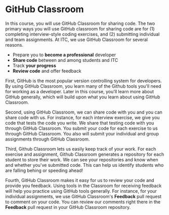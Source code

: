 # GitHub Classroom  

In this course, you will use GitHub Classroom for sharing code. The two primary ways you will use GitHub classroom for sharing code are for (1) completing interview-style coding exercises, and (2) submitting individual and team assignments. At ITC, we use GitHub Classroom for several reasons.

- Prepare you to **become a professional** developer  
- **Share code** between and among students and ITC    
- Track **your progress**  
- **Review code** and offer feedback  

First, GitHub is the most popular version controlling system for developers. By using GitHub Classroom, you learn many of the Github tools you'll need for working as a developer. Later in this course, you'll learn more about GitHub generally, which will build upon what you learn about using GitHub Classroom.

Second, using GitHub Classroom, we can share code with you and you can share code with us. For instance, for each interview exercise, we give you code that tests the code you write. We share that testing code with you through GitHub Classroom. You submit your code for each exercise to us through GitHub Classroom. You also will submit your individual and group assignments through GitHub Classroom. 

Third, Github Classroom lets us easily keep track of your work. For each exercise and assignment, Github Classroom generates a repository for each student to store their work. We can see your repositories and know when and whether you've submitted code. This can help us identify students who are falling behing or speeding ahead!

Fourth, GitHub Classroom makes it easy for us to review your code and provide you feedback. Using tools in the Classroom for receiving feedback will help you practice using GitHub tools generally. For instance, for your individual assignments, we use GitHub Classroom's **Feedback** pull request to comment on your code. You can review our comments right there in the **Feedback** pull request in your GitHub Classroom repository.  

